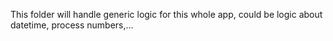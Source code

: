 This folder will handle generic logic for this whole app, could be logic about datetime, process numbers,...
